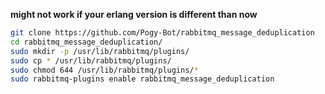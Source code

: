 **might not work if your erlang version is different than now**

```bash
git clone https://github.com/Pogy-Bot/rabbitmq_message_deduplication
cd rabbitmq_message_deduplication/
sudo mkdir -p /usr/lib/rabbitmq/plugins/
sudo cp * /usr/lib/rabbitmq/plugins/
sudo chmod 644 /usr/lib/rabbitmq/plugins/*
sudo rabbitmq-plugins enable rabbitmq_message_deduplication
```
